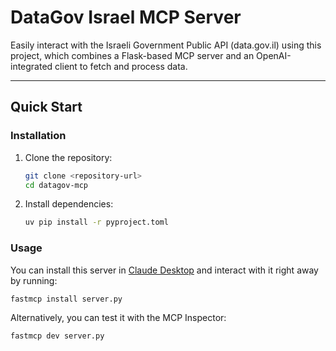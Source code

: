 # DataGov Israel MCP Server

Easily interact with the Israeli Government Public API (data.gov.il) using this project, which combines a Flask-based MCP server and an OpenAI-integrated client to fetch and process data.

---

## Quick Start


### Installation
1. Clone the repository:
   ```bash
   git clone <repository-url>
   cd datagov-mcp
   ```
2. Install dependencies:
   ```bash
   uv pip install -r pyproject.toml
   ```



### Usage
You can install this server in [Claude Desktop](https://claude.ai/download) and interact with it right away by running:
```bash
fastmcp install server.py
```

Alternatively, you can test it with the MCP Inspector:
```bash
fastmcp dev server.py
```
